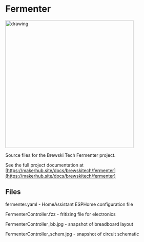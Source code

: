 # Fermenter
<img src="https://github.com/user-attachments/assets/e4451f37-9971-41c2-966a-e320cdb878ee" alt="drawing" width="400"/>

Source files for the Brewski Tech Fermenter project.

See the full project documentation at [https://makerhub.site/docs/brewskitech/fermenter](https://makerhub.site/docs/brewskitech/fermenter)

## Files

fermenter.yaml - HomeAssistant ESPHome configuration file

FermenterController.fzz - fritizing file for electronics

FermenterController_bb.jpg - snapshot of breadboard layout

FermenterController_schem.jpg - snapshot of circuit schematic
